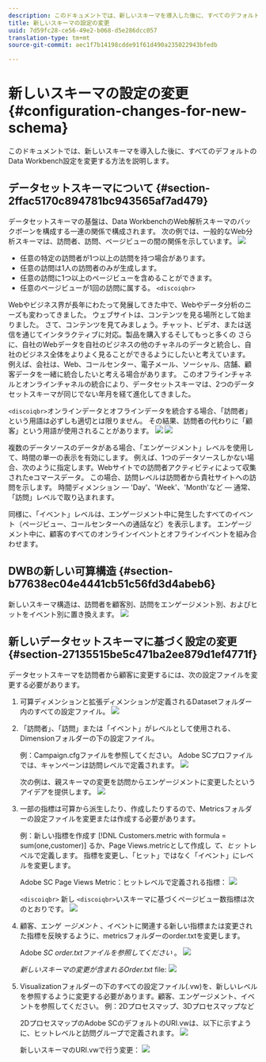 ```yaml
---
description: このドキュメントでは、新しいスキーマを導入した後に、すべてのデフォルトのData Workbench設定を変更する方法を説明します。
title: 新しいスキーマの設定の変更
uuid: 7d59fc28-ce56-49e2-b068-d5e286dcc057
translation-type: tm+mt
source-git-commit: aec1f7b14198cdde91f61d490a235022943bfedb

---
```



# 新しいスキーマの設定の変更{#configuration-changes-for-new-schema}

このドキュメントでは、新しいスキーマを導入した後に、すべてのデフォルトのData Workbench設定を変更する方法を説明します。

## データセットスキーマについて {#section-2ffac5170c894781bc943565af7ad479}

データセットスキーマの基盤は、Data WorkbenchのWeb解析スキーマのバックボーンを構成する一連の関係で構成されます。 次の例では、一般的なWeb分析スキーマは、訪問者、訪問、ページビューの間の関係を示しています。 ![](assets/dwb_impl_schema_change1.png)

* 任意の特定の訪問者が1つ以上の訪問を持つ場合があります。
* 任意の訪問は1人の訪問者のみが生成します。
* 任意の訪問に1つ以上のページビューを含めることができます。
* 任意のページビューが1回の訪問に属する。 `<discoiqbr>`

Webやビジネス界が長年にわたって発展してきた中で、Webやデータ分析のニーズも変わってきました。 ウェブサイトは、コンテンツを見る場所として始まりました。 さて、コンテンツを見てみましょう。チャット、ビデオ、または送信を通じてインタラクティブに対応。製品を購入するそしてもっと多くの さらに、自社のWebデータを自社のビジネスの他のチャネルのデータと統合し、自社のビジネス全体をよりよく見ることができるようにしたいと考えています。 例えば、会社は、Web、コールセンター、電子メール、ソーシャル、店舗、顧客データを一緒に統合したいと考える場合があります。 このオフラインチャネルとオンラインチャネルの統合により、データセットスキーマは、2つのデータセットスキーマが同じでない年月を経て進化してきました。

`<discoiqbr>`オンラインデータとオフラインデータを統合する場合、「訪問者」という用語は必ずしも適切とは限りません。 その結果、訪問者の代わりに「顧客」という用語が使用されることがあります。 ![](assets/dwb_impl_schema_change2.png) ![](assets/dwb_impl_schema_change3.png)

複数のデータソースのデータがある場合、「エンゲージメント」レベルを使用して、時間の単一の表示を有効にします。 例えば、1つのデータソースしかない場合、次のように指定します。Webサイトでの訪問者アクティビティによって収集されたeコマースデータ。 この場合、訪問レベルは訪問者から貴社サイトへの訪問を示します。 時間ディメンション — &#39;Day&#39;、&#39;Week&#39;、&#39;Month&#39;など  — 通常、「訪問」レベルで取り込まれます。

同様に、「イベント」レベルは、エンゲージメント中に発生したすべてのイベント（ページビュー、コールセンターへの通話など）を表示します。 エンゲージメント中に、顧客のすべてのオンラインイベントとオフラインイベントを組み合わせます。

## DWBの新しい可算構造 {#section-b77638ec04e4441cb51c56fd3d4abeb6}

新しいスキーマ構造は、訪問者を顧客別、訪問をエンゲージメント別、およびヒットをイベント別に置き換えます。 ![](assets/dwb_impl_schema_change4.png)

## 新しいデータセットスキーマに基づく設定の変更 {#section-27135515be5c471ba2ee879d1ef4771f}

データセットスキーマを訪問者から顧客に変更するには、次の設定ファイルを変更する必要があります。

1. 可算ディメンションと拡張ディメンションが定義されるDatasetフォルダー内のすべての設定ファイル。 ![](assets/dwb_impl_schema_change5.png)

1. 「訪問者」、「訪問」または「イベント」がレベルとして使用される、Dimensionフォルダーの下の設定ファイル。

   例：Campaign.cfgファイルを参照してください。 Adobe SCプロファイルでは、キャンペーンは訪問レベルで定義されます。 ![](assets/dwb_impl_schema_change6.png)

   次の例は、親スキーマの変更を訪問からエンゲージメントに変更したというアイデアを提供します。 ![](assets/dwb_impl_API10.png)

1. 一部の指標は可算から派生したり、作成したりするので、Metricsフォルダーの設定ファイルを変更または作成する必要があります。

   例：新しい指標を作成す [!DNL Customers.metric with formula = sum(one,customer)] るか、Page Views.metricとして作成し *て、ヒッ* トレベルで定義します。 指標を変更し、「ヒット」ではなく「イベント」にレベルを変更します。

   Adobe SC Page Views Metric：ヒットレベルで定義される指標： ![](assets/dwb_impl_API8.png)

   `<discoiqbr>` 新し `<discoiqbr>`いスキーマに基づくページビュー数指標は次のとおりです。 ![](assets/dwb_impl_API9.png)

1. 顧客、エンゲ *ージメント* 、イベントに関連する新しい指標または変更された指標を反映するように、metricsフォルダーのorder.txtを変更します。

   Adobe *SC order.txtファイルを参照してください* 。 ![](assets/dwb_impl_API11.png)

   *新しいスキーマの変更が含まれるOrder.txt* file: ![](assets/dwb_impl_API12.png)

1. Visualizationフォルダーの下のすべての設定ファイル(.vw)を、新しいレベルを参照するように変更する必要があります。顧客、エンゲージメント、イベントを参照してください。 例：2Dプロセスマップ、3Dプロセスマップなど

   2DプロセスマップのAdobe SCのデフォルトのURI.vwは、以下に示すように、ヒットレベルと訪問グループで定義されます。 ![](assets/dwb_impl_API14.png)

   新しいスキーマのURI.vwで行う変更： ![](assets/dwb_impl_API15.png)

